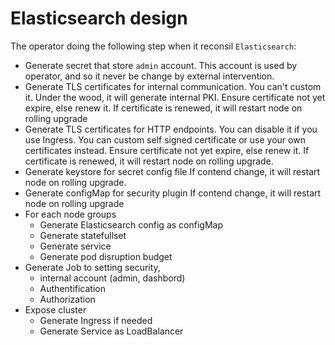 # Elasticsearch design

The operator doing the following step when it reconsil `Elasticsearch`:
- Generate secret that store `admin` account. This account is used by operator, and so it never be change by external intervention.
- Generate TLS certificates for internal communication. You can't custom it.
  Under the wood, it will generate internal PKI.
  Ensure certificate not yet expire, else renew it.
  If certificate is renewed, it will restart node on rolling upgrade
- Generate TLS certificates for HTTP endpoints. You can disable it if you use Ingress. You can custom self signed certificate or use your own certificates instead.
  Ensure certificate not yet expire, else renew it.
  If certificate is renewed, it will restart node on rolling upgrade.
- Generate keystore for secret config file
  If contend change, it will restart node on rolling upgrade.
- Generate configMap for security plugin
  If contend change, it will restart node on rolling upgrade
- For each node groups
  - Generate Elasticsearch config as configMap
  - Generate statefullset
  - Generate service
  - Generate pod disruption budget
- Generate Job to setting security, 
  - internal account (admin, dashbord)
  - Authentification
  - Authorization
- Expose cluster
  - Generate Ingress if needed
  - Generate Service as LoadBalancer
